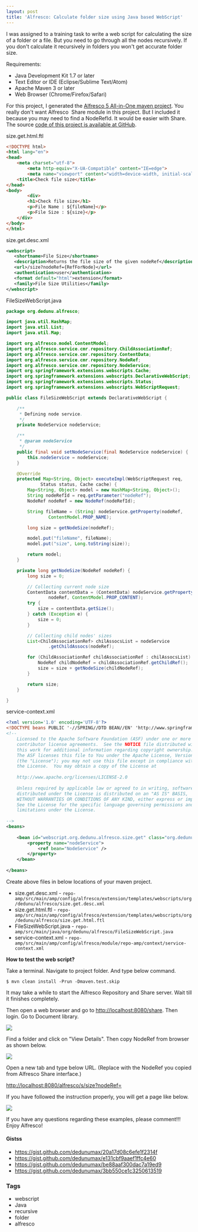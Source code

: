 ```yaml
---
layout: post
title: 'Alfresco: Calculate folder size using Java based WebScript'
---
```


I was assigned to a training task to write a web script for calculating the size of a folder or a file. But you need to go through all the nodes recursively. If you don't calculate it recursively in folders you won't get accurate folder size.  

Requirements:  

*   Java Development Kit 1.7 or later
*   Text Editor or IDE (Eclipse/Sublime Text/Atom)
*   Apache Maven 3 or later
*   Web Browser (Chrome/Firefox/Safari)
  
For this project, I generated the [Alfresco 5 All-in-One maven project](http://www.dedunu.info/2015/01/how-to-generate-alfresco-5-amp-project.html). You really don't want Alfresco  Share module in this project. But I included it because you may need to find a NodeRefId. It would be easier with Share.  The source [code of this project is available at GitHub](https://github.com/dedunumax/filesize-webscript).

size.get.html.ftl
```html
<!DOCTYPE html>
<html lang="en">
<head>
	<meta charset="utf-8">
    	<meta http-equiv="X-UA-Compatible" content="IE=edge">
    	<meta name="viewport" content="width=device-width, initial-scale=1">
	<title>Check file size</title>
</head>
<body>
    	<div>
 		<h1>Check file size</h1>
  		<p>File Name : ${fileName}</p>
		<p>File Size : ${size}</p>
	</div>
</body>
</html>
```

size.get.desc.xml
```xml
<webscript>
   <shortname>File Size</shortname>
   <description>Returns the file size of the given nodeRef</description>
   <url>/size?nodeRef={RefForNode}</url>
   <authentication>user</authentication>
   <format default="html">extension</format>
   <family>File Size Utilities</family>
</webscript>
```

FileSizeWebScript.java
```java
package org.dedunu.alfresco;

import java.util.HashMap;
import java.util.List;
import java.util.Map;

import org.alfresco.model.ContentModel;
import org.alfresco.service.cmr.repository.ChildAssociationRef;
import org.alfresco.service.cmr.repository.ContentData;
import org.alfresco.service.cmr.repository.NodeRef;
import org.alfresco.service.cmr.repository.NodeService;
import org.springframework.extensions.webscripts.Cache;
import org.springframework.extensions.webscripts.DeclarativeWebScript;
import org.springframework.extensions.webscripts.Status;
import org.springframework.extensions.webscripts.WebScriptRequest;

public class FileSizeWebScript extends DeclarativeWebScript {

    /**
     * Defining node service.
     */
    private NodeService nodeService;

    /**
     * @param nodeService
     */
    public final void setNodeService(final NodeService nodeService) {
        this.nodeService = nodeService;
    }

    @Override
    protected Map<String, Object> executeImpl(WebScriptRequest req,
             Status status, Cache cache) {
        Map<String, Object> model = new HashMap<String, Object>();
        String nodeRefId = req.getParameter("nodeRef");
        NodeRef nodeRef = new NodeRef(nodeRefId);

        String fileName = (String) nodeService.getProperty(nodeRef,
                ContentModel.PROP_NAME);

        long size = getNodeSize(nodeRef);

        model.put("fileName", fileName);
        model.put("size", Long.toString(size));

        return model;
    }

    private long getNodeSize(NodeRef nodeRef) {
        long size = 0;

        // Collecting current node size
        ContentData contentData = (ContentData) nodeService.getProperty(
                nodeRef, ContentModel.PROP_CONTENT);
        try {
            size = contentData.getSize();
        } catch (Exception e) {
            size = 0;
        }

        // Collecting child nodes' sizes
        List<ChildAssociationRef> chilAssocsList = nodeService
                .getChildAssocs(nodeRef);

        for (ChildAssociationRef childAssociationRef : chilAssocsList) {
            NodeRef childNodeRef = childAssociationRef.getChildRef();
            size = size + getNodeSize(childNodeRef);
        }

        return size;
    }

}
```

service-context.xml 
```xml
<?xml version='1.0' encoding='UTF-8'?>
<!DOCTYPE beans PUBLIC '-//SPRING//DTD BEAN//EN' 'http://www.springframework.org/dtd/spring-beans.dtd'>
<!--
	Licensed to the Apache Software Foundation (ASF) under one or more
	contributor license agreements.  See the NOTICE file distributed with
	this work for additional information regarding copyright ownership.
	The ASF licenses this file to You under the Apache License, Version 2.0
	(the "License"); you may not use this file except in compliance with
	the License.  You may obtain a copy of the License at
	
	http://www.apache.org/licenses/LICENSE-2.0
	
	Unless required by applicable law or agreed to in writing, software
	distributed under the License is distributed on an "AS IS" BASIS,
	WITHOUT WARRANTIES OR CONDITIONS OF ANY KIND, either express or implied.
	See the License for the specific language governing permissions and
	limitations under the License.
	
-->
<beans>
    
	<bean id="webscript.org.dedunu.alfresco.size.get" class="org.dedunu.alfresco.FileSizeWebScript" parent="webscript">
		<property name="nodeService">
			<ref bean="NodeService" />
		</property>
	</bean>
    
</beans>
```

Create above files in below locations of your maven project. 

*   size.get.desc.xml - `repo-amp/src/main/amp/config/alfresco/extension/templates/webscripts/org/dedunu/alfresco/size.get.desc.xml`
*   size.get.html.ftl - `repo-amp/src/main/amp/config/alfresco/extension/templates/webscripts/org/dedunu/alfresco/size.get.html.ftl`
*   FileSizeWebScript.java - `repo-amp/src/main/java/org/dedunu/alfresco/FileSizeWebScript.java`
*   service-context.xml - `repo-amp/src/main/amp/config/alfresco/module/repo-amp/context/service-context.xml`

**How to test the web script?**  

Take a terminal. Navigate to project folder. And type below command.

```console
$ mvn clean install -Prun -Dmaven.test.skip
```

It may take a while to start the Alfresco Repository and Share server. Wait till it finishes completely. 

Then open a web browser and go to [http://localhost:8080/share](http://localhost:8080/share). Then login. Go to Document library.

![](http://1.bp.blogspot.com/-3XALkt-WA60/VPdII_SUDjI/AAAAAAAABOM/UJjeLuRVu80/s1600/Screen%2BShot%2B2015-03-04%2Bat%2B11.25.58%2BPM.png)

Find a folder and click on "View Details". Then copy NodeRef from browser as shown below.

![](http://1.bp.blogspot.com/-VmlsYQdXa8E/VPdIaq0IucI/AAAAAAAABOU/4pukMQMRmE8/s1600/Screen%2BShot%2B2015-03-04%2Bat%2B11.26.05%2BPM.png)

Open a new tab and type below URL. (Replace <NodeRef> with the NodeRef you copied from Alfresco Share interface.)

[http://localhost:8080/alfresco/s/size?nodeRef=<NodeRef>](http://localhost:8080/alfresco/s/size?nodeRef=%3CNodeRef%3E)

If you have followed the instruction properly, you will get a page like below.

![](http://4.bp.blogspot.com/-09zxIR-N5dg/VPdJHJXr5pI/AAAAAAAABOc/EsSsf7swrLc/s1600/Screen%2BShot%2B2015-03-04%2Bat%2B11.25.34%2BPM.png)

If you have any questions regarding these examples, please comment!!! Enjoy Alfresco!

#### Gistss

- <https://gist.github.com/dedunumax/20a17d08c6efe1f2314f>
- <https://gist.github.com/dedunumax/e131cbf9aaef1ffc4e60>
- <https://gist.github.com/dedunumax/be88aaf300dac7a19ed9>
- <https://gist.github.com/dedunumax/3bb550ce1c3250613519>

### Tags

- webscript
- Java
- recursive
- folder
- alfresco